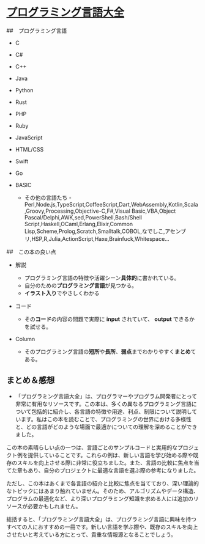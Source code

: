 # [プログラミング言語大全](https://www.amazon.co.jp/%E3%83%97%E3%83%AD%E3%82%B0%E3%83%A9%E3%83%9F%E3%83%B3%E3%82%B0%E8%A8%80%E8%AA%9E%E5%A4%A7%E5%85%A8-%E3%82%AF%E3%82%B8%E3%83%A9%E9%A3%9B%E8%A1%8C%E6%9C%BA/dp/4297113473/ref=sr_1_1?adgrpid=128688934989&hvadid=667844844885&hvdev=c&hvlocphy=1009277&hvnetw=g&hvqmt=e&hvrand=14488793301723035115&hvtargid=kwd-903474869661&hydadcr=4073_13351909&jp-ad-ap=0&keywords=%E3%83%97%E3%83%AD%E3%82%B0%E3%83%A9%E3%83%9F%E3%83%B3%E3%82%B0%E8%A8%80%E8%AA%9E%E5%A4%A7%E5%85%A8&qid=1693712090&s=books&sr=1-1)

##　プログラミング言語
- C
- C#
- C++
- Java
- Python
- Rust
- PHP
- Ruby
- JavaScript
- HTML/CSS
- Swift
- Go
- BASIC

  - その他の言語たち
-Perl,Node.js,TypeScript,CoffeeScript,Dart,WebAssembly,Kotlin,Scala,Groovy,Processing,Objective-C,F#,Visual Basic,VBA,Object Pascal/Delphi,AWK,sed,PowerShell,Bash/Shell Script,Haskell,OCaml,Erlang,Elixir,Common Lisp,Scheme,Prolog,Scratch,Smalltalk,COBOL,なでしこ,アセンブリ,HSP,R,Julia,ActionScript,Haxe,Brainfuck,Whitespace...

##　この本の良い点
- 解説
  - プログラミング言語の特徴や活躍シーン**具体的**に書かれている。 
  - 自分のための**プログラミング言語**が見つかる。
  - **イラスト入り**でやさしくわかる

- コード
  - その**コード**の内容の問題で実際に **input** されていて、 **output** できるかを試せる。

- Column
  - そのプログラミング言語の**短所**や**長所**、**弱点**までわかりやすく**まとめ**てある。

## まとめ＆感想
* 「プログラミング言語大全」は、プログラマーやプログラム開発者にとって非常に有用なリソースです。この本は、多くの異なるプログラミング言語について包括的に紹介し、各言語の特徴や用途、利点、制限について説明しています。私はこの本を読むことで、プログラミングの世界における多様性と、どの言語がどのような場面で最適かについての理解を深めることができました。

この本の素晴らしい点の一つは、言語ごとのサンプルコードと実用的なプロジェクト例を提供していることです。これらの例は、新しい言語を学び始める際や既存のスキルを向上させる際に非常に役立ちました。また、言語の比較に焦点を当てた章もあり、自分のプロジェクトに最適な言語を選ぶ際の参考になりました。

ただし、この本はあくまで各言語の紹介と比較に焦点を当てており、深い理論的なトピックにはあまり触れていません。そのため、アルゴリズムやデータ構造、プログラムの最適化など、より深いプログラミング知識を求める人には追加のリソースが必要かもしれません。

総括すると、「プログラミング言語大全」は、プログラミング言語に興味を持つすべての人におすすめの一冊です。新しい言語を学ぶ際や、既存のスキルを向上させたいと考えている方にとって、貴重な情報源となることでしょう。

